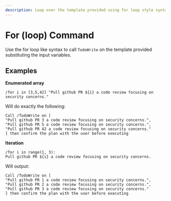 ```yaml
---
description: Loop over the template provided using for loop style syntax and add each to todo list with TodoWrite
---
```


# For (loop) Command

Use the for loop like syntax to call `TodoWrite` on the template provided substituting the input variables.


## Examples

**Enumerated array**
```
/for i in [3,5,42] "Pull github PR ${i} a code review focusing on security concerns."
```

Will do exactly the following:
```
Call /TodoWrite on [
"Pull github PR 3 a code review focusing on security concerns.",
"Pull github PR 5 a code review focusing on security concerns.",
"Pull github PR 42 a code review focusing on security concerns."
] then confirm the plan with the user before executing
```


**Iteration**
```
/for i in range(1, 3):
Pull github PR ${i} a code review focusing on security concerns.
```

Will output:
```
Call /TodoWrite on [
"Pull github PR 1 a code review focusing on security concerns.",
"Pull github PR 2 a code review focusing on security concerns.",
"Pull github PR 3 a code review focusing on security concerns."
] then confirm the plan with the user before executing
```
